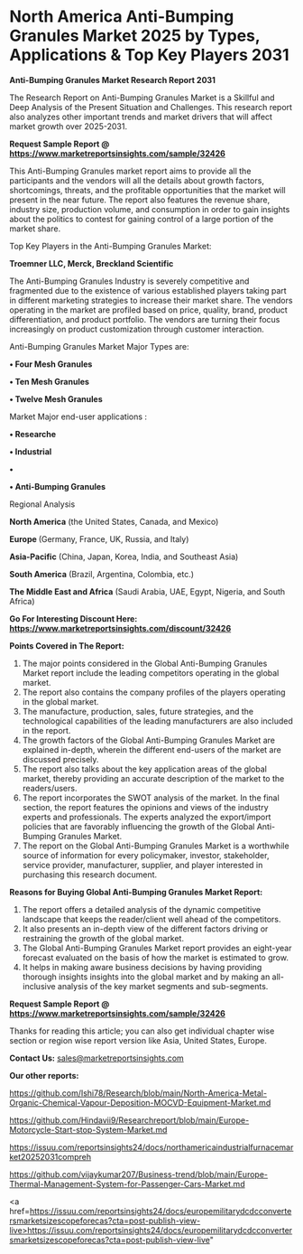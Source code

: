 # North America Anti-Bumping Granules Market 2025 by Types, Applications & Top Key Players 2031

<strong>Anti-Bumping Granules Market Research Report 2031</strong>

The Research Report on Anti-Bumping Granules Market is a Skillful and Deep Analysis of the Present Situation and Challenges. This research report also analyzes other important trends and market drivers that will affect market growth over 2025-2031.

<strong>Request Sample Report @ <a href=https://www.marketreportsinsights.com/sample/32426>https://www.marketreportsinsights.com/sample/32426</a></strong>

This Anti-Bumping Granules market report aims to provide all the participants and the vendors will all the details about growth factors, shortcomings, threats, and the profitable opportunities that the market will present in the near future. The report also features the revenue share, industry size, production volume, and consumption in order to gain insights about the politics to contest for gaining control of a large portion of the market share.

Top Key Players in the Anti-Bumping Granules Market:

<strong>Troemner LLC, Merck, Breckland Scientific</strong>

The Anti-Bumping Granules Industry is severely competitive and fragmented due to the existence of various established players taking part in different marketing strategies to increase their market share. The vendors operating in the market are profiled based on price, quality, brand, product differentiation, and product portfolio. The vendors are turning their focus increasingly on product customization through customer interaction.

Anti-Bumping Granules Market Major Types are:

<strong>•  Four Mesh Granules

•  Ten Mesh Granules

•  Twelve Mesh Granules</strong>

Market Major end-user applications :

<strong>•  Researche

•  Industrial

•  

•  Anti-Bumping Granules</strong>

Regional Analysis

</u><strong><b>North America</b></strong> (the United States, Canada, and Mexico)

<strong><b>Europe </b></strong>(Germany, France, UK, Russia, and Italy)

<strong><b>Asia-Pacific</b></strong> (China, Japan, Korea, India, and Southeast Asia)

<strong><b>South America</b></strong> (Brazil, Argentina, Colombia, etc.)

<strong><b>The Middle East and Africa</b></strong> (Saudi Arabia, UAE, Egypt, Nigeria, and South Africa)

<strong>Go For Interesting Discount Here: <a href=https://www.marketreportsinsights.com/discount/32426>https://www.marketreportsinsights.com/discount/32426</a></strong>

<strong>Points Covered in The Report:</strong>
<ol>
  <li>The major points considered in the Global Anti-Bumping Granules Market report include the leading competitors operating in the global market.</li>
  <li>The report also contains the company profiles of the players operating in the global market.</li>
  <li>The manufacture, production, sales, future strategies, and the technological capabilities of the leading manufacturers are also included in the report.</li>
  <li>The growth factors of the Global Anti-Bumping Granules Market are explained in-depth, wherein the different end-users of the market are discussed precisely.</li>
  <li>The report also talks about the key application areas of the global market, thereby providing an accurate description of the market to the readers/users.</li>
  <li>The report incorporates the SWOT analysis of the market. In the final section, the report features the opinions and views of the industry experts and professionals. The experts analyzed the export/import policies that are favorably influencing the growth of the Global Anti-Bumping Granules Market.</li>
  <li>The report on the Global Anti-Bumping Granules Market is a worthwhile source of information for every policymaker, investor, stakeholder, service provider, manufacturer, supplier, and player interested in purchasing this research document.</li>
</ol>
<strong>Reasons for Buying Global Anti-Bumping Granules Market Report:</strong>

<ol>
  <li>The report offers a detailed analysis of the dynamic competitive landscape that keeps the reader/client well ahead of the competitors.</li>
  <li>It also presents an in-depth view of the different factors driving or restraining the growth of the global market.</li>
  <li>The Global Anti-Bumping Granules Market report provides an eight-year forecast evaluated on the basis of how the market is estimated to grow.</li>
  <li>It helps in making aware business decisions by having providing thorough insights insights into the global market and by making an all-inclusive analysis of the key market segments and sub-segments.</li>
</ol>
<strong>Request Sample Report @ <a href=https://www.marketreportsinsights.com/sample/32426>https://www.marketreportsinsights.com/sample/32426</a></strong>


Thanks for reading this article; you can also get individual chapter wise section or region wise report version like Asia, United States, Europe.

<strong>Contact Us:</strong>
sales@marketreportsinsights.com

<strong>Our other reports:</strong>

<a href=https://github.com/Ishi78/Research/blob/main/North-America-Metal-Organic-Chemical-Vapour-Deposition-MOCVD-Equipment-Market.md>https://github.com/Ishi78/Research/blob/main/North-America-Metal-Organic-Chemical-Vapour-Deposition-MOCVD-Equipment-Market.md</a>

<a href=https://github.com/Hindavii9/Researchreport/blob/main/Europe-Motorcycle-Start-stop-System-Market.md>https://github.com/Hindavii9/Researchreport/blob/main/Europe-Motorcycle-Start-stop-System-Market.md</a>

<a href=https://issuu.com/reportsinsights24/docs/northamericaindustrialfurnacemarket20252031compreh>https://issuu.com/reportsinsights24/docs/northamericaindustrialfurnacemarket20252031compreh</a>

<a href=https://github.com/vijaykumar207/Business-trend/blob/main/Europe-Thermal-Management-System-for-Passenger-Cars-Market.md>https://github.com/vijaykumar207/Business-trend/blob/main/Europe-Thermal-Management-System-for-Passenger-Cars-Market.md</a>

<a href=https://issuu.com/reportsinsights24/docs/europemilitarydcdcconvertersmarketsizescopeforecas?cta=post-publish-view-live>https://issuu.com/reportsinsights24/docs/europemilitarydcdcconvertersmarketsizescopeforecas?cta=post-publish-view-live</a>"
